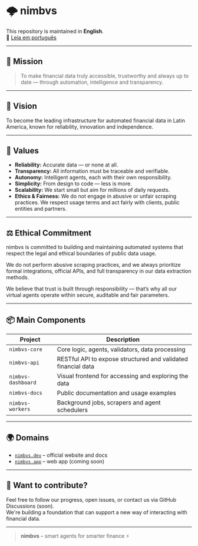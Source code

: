 # 🌩️ nimbvs

This repository is maintained in **English**.  
📄 [Leia em português](README.pt-BR.md)

---

## 🧭 Mission

> To make financial data truly accessible, trustworthy and always up to date — through automation, intelligence and transparency.

---

## 🔭 Vision

To become the leading infrastructure for automated financial data in Latin America, known for reliability, innovation and independence.

---

## 💎 Values

- **Reliability:** Accurate data — or none at all.
- **Transparency:** All information must be traceable and verifiable.
- **Autonomy:** Intelligent agents, each with their own responsibility.
- **Simplicity:** From design to code — less is more.
- **Scalability:** We start small but aim for millions of daily requests.
- **Ethics & Fairness:** We do not engage in abusive or unfair scraping practices. We respect usage terms and act fairly with clients, public entities and partners.

---

## ⚖️ Ethical Commitment

nimbvs is committed to building and maintaining automated systems that respect the legal and ethical boundaries of public data usage.

We do not perform abusive scraping practices, and we always prioritize formal integrations, official APIs, and full transparency in our data extraction methods.

We believe that trust is built through responsibility — that’s why all our virtual agents operate within secure, auditable and fair parameters.

---

## 📦 Main Components

| Project | Description |
|--------|-------------|
| `nimbvs-core` | Core logic, agents, validators, data processing |
| `nimbvs-api` | RESTful API to expose structured and validated financial data |
| `nimbvs-dashboard` | Visual frontend for accessing and exploring the data |
| `nimbvs-docs` | Public documentation and usage examples |
| `nimbvs-workers` | Background jobs, scrapers and agent schedulers |

---

## 🌍 Domains

- [`nimbvs.dev`](https://nimbvs.dev) – official website and docs
- [`nimbvs.app`](https://nimbvs.app) – web app (coming soon)

---

## 🤝 Want to contribute?

Feel free to follow our progress, open issues, or contact us via GitHub Discussions (soon).  
We're building a foundation that can support a new way of interacting with financial data.

---

> **nimbvs** – smart agents for smarter finance ⚡
